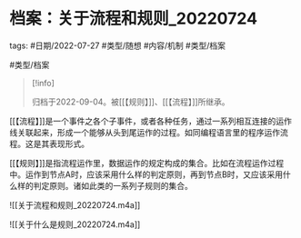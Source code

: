 # 档案：关于流程和规则_20220724

tags: #日期/2022-07-27 #类型/随想 #内容/机制 #类型/档案 



 #类型/档案

> [!info]
>
> 归档于2022-09-04。被[[【规则】]]、[[【流程】]]所继承。



[[【流程】]]是一个事件之各个子事件，或者各种任务，通过一系列相互连接的运作线关联起来，形成一个能够从头到尾运作的过程。如同编程语言里的程序运作流程。这是其表现形式。

[[【规则】]]是指流程运作里，数据运作的规定构成的集合。比如在流程运作过程中。运作到节点A时，应该采用什么样的判定原则，再到节点B时，又应该采用什么样的判定原则。诸如此类的一系列子规则的集合。


![[关于流程和规则_20220724.m4a]]


![[关于什么是规则_20220724.m4a]]